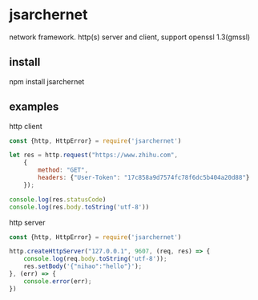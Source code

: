 # jsarchernet  
network framework. http(s) server and client, support openssl 1.3(gmssl)  

## install 
npm install jsarchernet  

## examples  
http client  
``` js
const {http, HttpError} = require('jsarchernet')

let res = http.request("https://www.zhihu.com", 
    {
        method: "GET",
        headers: {"User-Token": "17c858a9d7574fc78f6dc5b404a20d88"}
    });

console.log(res.statusCode)
console.log(res.body.toString('utf-8'))
```
http server
``` js
const {http, HttpError} = require('jsarchernet')

http.createHttpServer("127.0.0.1", 9607, (req, res) => {
    console.log(req.body.toString('utf-8'));
    res.setBody('{"nihao":"hello"}');
}, (err) => {
    console.error(err);
})
```